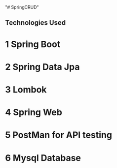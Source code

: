 "# SpringCRUD" 
## Technologies Used
# 1 Spring Boot
# 2 Spring Data Jpa
# 3 Lombok
# 4 Spring Web
# 5 PostMan for API testing
# 6 Mysql Database
